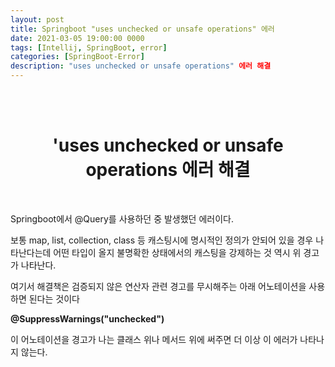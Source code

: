 ```yaml
---
layout: post
title: Springboot "uses unchecked or unsafe operations" 에러
date: 2021-03-05 19:00:00 0000
tags: [Intellij, SpringBoot, error]
categories: [SpringBoot-Error]
description: "uses unchecked or unsafe operations" 에러 해결
---
```


<br><br>

# <center>'uses unchecked or unsafe operations 에러 해결</center>

<br>

Springboot에서 @Query를 사용하던 중 발생했던 에러이다.

보통 map, list, collection, class 등 캐스팅시에 명시적인 정의가 안되어 있을 경우 나타난다는데 어떤 타입이 올지 불명확한 상태에서의 캐스팅을 강제하는 것 역시 위 경고가 나타난다.

여기서 해결책은 검증되지 않은 연산자 관련 경고를 무시해주는 아래 어노테이션을 사용하면 된다는 것이다

**@SuppressWarnings("unchecked")**

이 어노테이션을 경고가 나는 클래스 위나 메서드 위에 써주면 더 이상 이 에러가 나타나지 않는다.
